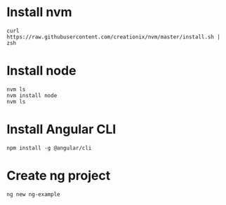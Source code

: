 # Install nvm #

```
curl https://raw.githubusercontent.com/creationix/nvm/master/install.sh | zsh
```

# Install node #

```
nvm ls
nvm install node
nvm ls
```

# Install Angular CLI #

```
npm install -g @angular/cli
```

# Create ng project #

```
ng new ng-example
```

